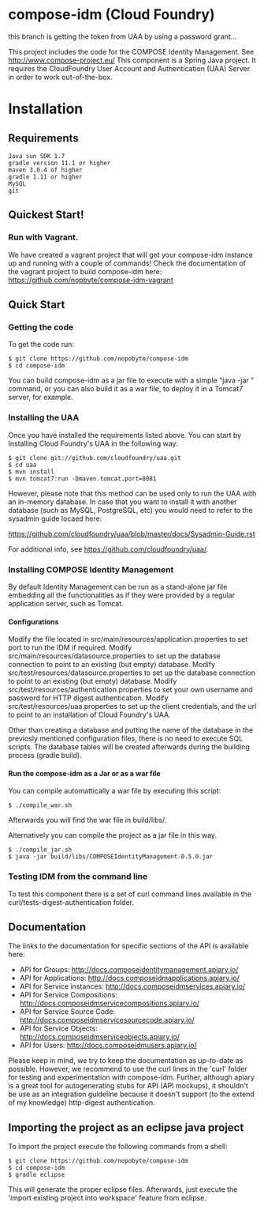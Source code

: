 compose-idm (Cloud Foundry)
===========

this branch is getting the token from UAA by using a password grant...

This project includes the code for the COMPOSE Identity Management. See http://www.compose-project.eu/
This component is a Spring Java project. It requires the CloudFoundry User Account and Authentication (UAA) Server in order to work out-of-the-box. 

# Installation

## Requirements

	Java sun SDK 1.7
	gradle version 11.1 or higher
	maven 3.0.4 of higher
	gradle 1.11 or higher 
	MySQL
	git

## Quickest Start!

### Run with Vagrant.

We have created a vagrant project that will get your compose-idm instance up and running with a couple of commands! 
Check the documentation of the vagrant project to build compose-idm here: https://github.com/nopbyte/compose-idm-vagrant


## Quick Start

### Getting the code

To get the code run: 

	$ git clone https://github.com/nopobyte/compose-idm
	$ cd compose-idm
	
You can build compose-idm as a jar file to execute with a simple "java -jar " command, or you can also build it as a war file, to deploy it in a Tomcat7 server, for example.


### Installing the UAA

Once you have installed the requirements listed above. 	You can start by Installing Cloud Foundry's UAA in the following way:


    $ git clone git://github.com/cloudfoundry/uaa.git
    $ cd uaa
    $ mvn install
    $ mvn tomcat7:run -Dmaven.tomcat.port=8081
    
However, please note that this method can be used only to run the UAA with an in-memory database. In case that you want to install it with another database (such as MySQL, PostgreSQL, etc) you would need to refer to the sysadmin guide locaed here:

https://github.com/cloudfoundry/uaa/blob/master/docs/Sysadmin-Guide.rst

For additional info, see https://github.com/cloudfoundry/uaa/.

### Installing COMPOSE Identity Management

By default Identity Management can be run  as a stand-alone jar file embedding all the functionalities as if they were provided by a regular application server, such as Tomcat.
 
#### Configurations

Modify the file located in  src/main/resources/application.properties to set port to run the IDM if required.
Modify src/main/resources/datasource.properties to set up the database connection to point to an existing (but empty) database.
Modify src/test/resources/datasource.properties to set up the database connection to point to an existing (but empty) database.
Modify src/test/resources/authentication.properties to set your own username and password for HTTP digest authentication.
Modify src/test/resources/uaa.properties to set up the client credentials, and the url to point to an installation of Cloud Foundry's UAA.

Other than creating a database and putting the name of the database in the previosly mentioned configuration files, there is no need to execute SQL scripts.
The database tables will be created afterwards during the building process (gradle build).


#### Run the compose-idm as a Jar or as a war file

You can compile automattically a war file by executing this script:

	$ ./compile_war.sh
	
Afterwards you will find the war file in build/libs/.

Alternatively you can compile the project as a jar file in this way.
	
	$ ./compile_jar.sh
	$ java -jar build/libs/COMPOSEIdentityManagement-0.5.0.jar 


### Testing IDM from the command line

To test this component there is a set of curl command lines available in the curl/tests-digest-authentication folder.

## Documentation 

The links to the documentation for specific sections of the API is available here:

* API for Groups: http://docs.composeidentitymanagement.apiary.io/
* API for Applications: http://docs.composeidmapplications.apiary.io/
* API for Service instances: http://docs.composeidmservices.apiary.io/
* API for Service Compositions: http://docs.composeidmservicecompositions.apiary.io/
* API for Service Source Code: http://docs.composeidmservicesourcecode.apiary.io/
* API for Service Objects: http://docs.composeidmserviceobjects.apiary.io/
* API for Users: http://docs.composeidmusers.apiary.io/

Please keep in mind, we try to keep the documentation as up-to-date as possible. However, we recommend to use the curl lines in the 'curl' folder for testing and experimentation with compose-idm. Further, although apiary is a great tool for autogenerating stubs for API (API mockups), it shouldn't be use as an integration guideline because it doesn't support (to the extend of my knowledge) http-digest authentication. 



## Importing the project as an eclipse java project

To import the project execute the following commands from a shell:

	$ git clone https://github.com/nopobyte/compose-idm
	$ cd compose-idm
	$ gradle eclipse

This will generate the proper eclipse files. Afterwards, just execute the 'import existing project into workspace' feature from eclipse.


